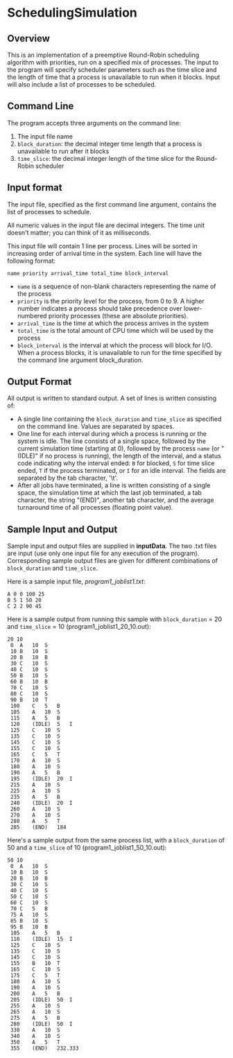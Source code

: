 # SchedulingSimulation

## Overview
This is an implementation of a preemptive Round-Robin scheduling algorithm with priorities, run on a specified mix of processes. 
The input to the program will specify scheduler parameters such as the time slice and the length of time that a process is unavailable to run when it blocks. Input will also include a list of processes to be scheduled.

## Command Line
The program accepts three arguments on the command line:

1. The input file name
2. `block_duration`: the decimal integer time length that a process is unavailable to run after it blocks
3. `time_slice`: the decimal integer length of the time slice for the Round-Robin scheduler 

## Input format
The input file, specified as the first command line argument, contains the list of processes to schedule.

All numeric values in the input file are decimal integers. The time unit doesn't matter; you can think of it as milliseconds.

This input file will contain 1 line per process. Lines will be sorted in increasing order of arrival time in the system. Each line will have the following format:
```
name priority arrival_time total_time block_interval
```

- `name` is a sequence of non-blank characters representing the name of the process
- `priority` is the priority level for the process, from 0 to 9. A higher number indicates a process should take precedence over lower-numbered priority processes (these are absolute priorities).
- `arrival_time` is the time at which the process arrives in the system
- `total_time` is the total amount of CPU time which will be used by the process
- `block_interval` is the interval at which the process will block for I/O. When a process blocks, it is unavailable to run for the time specified by the command line argument block_duration.

## Output Format
All output is written to standard output. A set of lines is written consisting of:

- A single line containing the `block_duration` and `time_slice` as specified on the command line. Values are separated by spaces.
- One line for each interval during which a process is running or the system is idle. The line consists of a single space, followed by the current simulation time (starting at 0), followed by the process `name` (or "(IDLE)" if no process is running), the length of the interval, and a status code indicating why the interval ended: `B` for blocked, `S` for time slice ended, `T` if the process terminated, or `I` for an idle interval. The fields are separated by the tab character, '\t'.
- After all jobs have terminated, a line is written consisting of a single space, the simulation time at which the last job terminated, a tab character, the string "(END)", another tab character, and the average turnaround time of all processes (floating point value).

## Sample Input and Output
Sample input and output files are supplied in **inputData**. The two .txt files are input (use only one input file for any execution of the program). Corresponding sample output files are given for different combinations of `block_duration` and `time_slice`.

Here is a sample input file, *program1_joblist1.txt*:

```
A 0 0 100 25
B 5 1 50 20
C 2 2 90 45
```

Here is a sample output from running this sample with `block_duration` = 20 and `time_slice` = 10 (program1_joblist1_20_10.out):

```
20 10
 0	A	10	S
 10	B	10	S
 20	B	10	B
 30	C	10	S
 40	C	10	S
 50	B	10	S
 60	B	10	B
 70	C	10	S
 80	C	10	S
 90	B	10	T
 100	C	5	B
 105	A	10	S
 115	A	5	B
 120	(IDLE)	5	I
 125	C	10	S
 135	C	10	S
 145	C	10	S
 155	C	10	S
 165	C	5	T
 170	A	10	S
 180	A	10	S
 190	A	5	B
 195	(IDLE)	20	I
 215	A	10	S
 225	A	10	S
 235	A	5	B
 240	(IDLE)	20	I
 260	A	10	S
 270	A	10	S
 280	A	5	T
 285	(END)	184
```

Here's a sample output from the same process list, with a `block_duration` of 50 and a `time_slice` of 10 (program1_joblist1_50_10.out):

```
50 10
 0	A	10	S
 10	B	10	S
 20	B	10	B
 30	C	10	S
 40	C	10	S
 50	C	10	S
 60	C	10	S
 70	C	5	B
 75	A	10	S
 85	B	10	S
 95	B	10	B
 105	A	5	B
 110	(IDLE)	15	I
 125	C	10	S
 135	C	10	S
 145	C	10	S
 155	B	10	T
 165	C	10	S
 175	C	5	T
 180	A	10	S
 190	A	10	S
 200	A	5	B
 205	(IDLE)	50	I
 255	A	10	S
 265	A	10	S
 275	A	5	B
 280	(IDLE)	50	I
 330	A	10	S
 340	A	10	S
 350	A	5	T
 355	(END)	232.333
```
